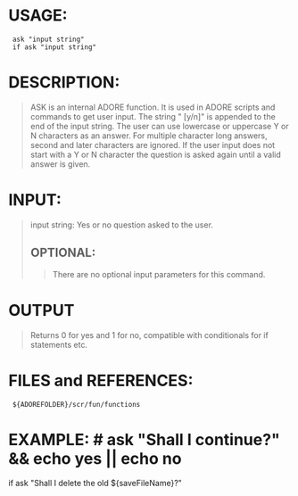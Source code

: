 # USAGE: #
```
 ask "input string"
 if ask "input string"
```
# DESCRIPTION: #
> ASK is an internal ADORE function.
> It is used in ADORE scripts and commands to get user input.
> The string " [y/n]" is appended to the end of the input string.
> The user can use lowercase or uppercase Y or N characters as an answer.
> For multiple character long answers, second and later characters are ignored.
> If the user input does not start with a Y or N character the question is asked again until a valid answer is given.
# INPUT: #
> input string: Yes or no question asked to the user.
> ## OPTIONAL: ##
> > There are no optional input parameters for this command.
# OUTPUT #

> Returns 0 for yes and 1 for no, compatible with conditionals for if statements etc.
# FILES and REFERENCES: #
```
 ${ADOREFOLDER}/scr/fun/functions
```
# EXAMPLE: # ask "Shall I continue?" && echo yes || echo no
 if ask "Shall I delete the old ${saveFileName}?"
```